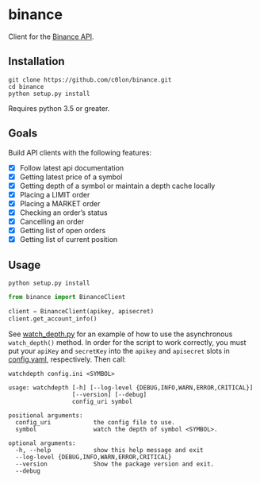 # binance

Client for the [Binance API](https://www.binance.com/restapipub.html).

## Installation
```
git clone https://github.com/c0lon/binance.git
cd binance
python setup.py install
```

Requires python 3.5 or greater.

## Goals

Build API clients with the following features:
- [x] Follow latest api documentation
- [x] Getting latest price of a symbol
- [x] Getting depth of a symbol or maintain a depth cache locally
- [x] Placing a LIMIT order
- [x] Placing a MARKET order
- [x] Checking an order’s status
- [x] Cancelling an order
- [x] Getting list of open orders
- [x] Getting list of current position

## Usage

`python setup.py install`

```python
from binance import BinanceClient

client = BinanceClient(apikey, apisecret)
client.get_account_info()
```

See [watch_depth.py](scripts/watch_depth.py) for an example of how to
use the asynchronous `watch_depth()` method. In order for the script
to work correctly, you must put your `apiKey` and `secretKey` into
the `apikey` and `apisecret` slots in [config.yaml](config.yaml), respectively.
Then call:

`watchdepth config.ini <SYMBOL>`

```
usage: watchdepth [-h] [--log-level {DEBUG,INFO,WARN,ERROR,CRITICAL}]
                  [--version] [--debug]
                  config_uri symbol

positional arguments:
  config_uri            the config file to use.
  symbol                watch the depth of symbol <SYMBOL>.

optional arguments:
  -h, --help            show this help message and exit
  --log-level {DEBUG,INFO,WARN,ERROR,CRITICAL}
  --version             Show the package version and exit.
  --debug
```
